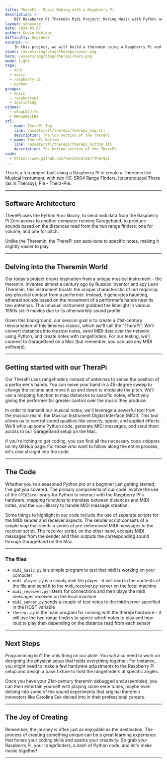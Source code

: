 ```yaml
---
title: TherePi - Music Making with a Raspberry Pi
description: >-
    DIY Raspberry Pi Theremin Midi Project: Making Music with Python and Raspberry Pi
layout: showcase
date: 2024-03-07
author: Kevin McAleer
difficulty: beginner
excerpt: >-
    In this project, we will build a theremin using a Raspberry Pi and rangefinders
cover: /assets/img/blog/therepi/cover.png
hero: /assets/img/blog/therepi/hero.png
mode: light
tags:
  - midi
  - music
  - raspberry pi
  - python
groups:
  - music
  - raspberrypi
  - 3dprinting
vidoes:
  - o5xgLNlJiYk
  - MWPnnRE1kR8
stl:
  - name: TherePi Top
    link: /assets/stl/therepi/therepi_top.stl
    description: The top section of the TherePi
  - name: TherePi Bottom
    link: /assets/stl/therepi/therepi_bottom.stl
    description: The bottom section of the TherePi
code:
  - https://www.github.com/kevinmcaleer/therepi
---
```


This is a fun project built using a Raspberry Pi to create a Theremin like Musical Instrument, with two HC-SR04 Range Finders. Its pronouced Thera (as in Therapy), Pie - Thera-Pie.

---

## Software Architecture

TherePi uses the Python `Mido` library, to send midi data from the Raspberry Pi Zero across to another computer running Garageband, to produce sounds based on the distances read from the two range finders; one for volume, and one for pitch.

Unlike the Theremin, the TherePi can auto-tune to specific notes, making it slightly easier to play.

---

## Delving into the Theremin World

Our today's project draws inspiration from a unique musical instrument - the theremin. Invented almost a century ago by Russian inventor and spy Leon Theremin, this instrument boasts the unique characteristic of not requiring any physical contact from a performer. Instead, it generates haunting, ethereal sounds based on the movement of a performer’s hands near its two antennas. This unusual instrument grabbed the limelight in various 1950s sci-fi movies due to its otherworldly sound profile.

Given this background, our session goal is to create a 21st-century reincarnation of this timeless classic, which we'll call the "TheraPi". We'll convert distances into musical notes, send MIDI data over the network using Python, and create notes with rangefinders. For our testing, we'll connect to GarageBand on a Mac (but remember, you can use any MIDI software).

---

## Getting started with our TheraPi

Our TheraPi uses rangefinders instead of antennas to sense the position of a performer's hands. You can move your hand in a 45-degree sweep to change the volume and move it up and down to modulate the pitch. We'll use a mapping function to map distances to specific notes, effectively giving the performer far greater control over the music they produce.

In order to transmit our musical notes, we'll leverage a powerful tool from the musical realm: the Musical Instrument Digital Interface (MIDI). This tool allows us to control sound qualities like velocity, speed, and applied effects. We'll whip up some Python code, generate MIDI messages, and send them across to our GarageBand setup on the Mac.

If you're itching to get coding, you can find all the necessary code snippets on my GitHub page. For those who want to follow along the entire process, let's dive straight into the code.

---

## The Code

Whether you're a seasoned Python pro or a beginner just getting started, I've got you covered. The primary components of our code involve the use of the `GPIOZero` library for Python to interact with the Raspberry Pi's hardware, mapping functions to translate between distances and MIDI notes, and the `mido` library to handle MIDI message creation.

Some things to highlight in our code include the use of separate scripts for the MIDI sender and receiver aspects. The sender script consists of a simple loop that sends a series of pre-determined MIDI messages to the receiver script. The receiver script, on the other hand, accepts MIDI messages from the sender and then outputs the corresponding sound through GarageBand on the Mac.

---

### The files

* `midi_basic.py` is a simple program to test that midi is working on your computer
* `midi_player.py` is a simply midi file player - it will read in the contents of the file and send it to the midi_receiver.py server on the local machine
* `midi_receiver.py` listens for connections and then plays the midi messages received on the local machine
* `midi_sender.py` sends a couple of test notes to the midi server specified in the HOST variable
* `therepi.py` is the main program for running with the therepi hardware - it will use the two range finders to specic which notes to play and how loud to play then depending on the distance read from each sensor

---

## Next Steps

Programming isn't the only thing on our plate. You will also need to work on designing the physical setup that holds everything together. For instance, you might need to make a few hardware adjustments to the Raspberry Pi setup and design a base fixture to hold the rangefinders at specific angles.

Once you have your 21st-century theremin debugged and assembled, you can then entertain yourself with playing some eerie tunes, maybe even delving into some of the sound experiments that original theremin innovators like Carolina Eek delved into in their professional careers.

---

## The Joy of Creating

Remember, the journey is often just as enjoyable as the destination. The process of creating something unique can be a great learning experience that hones your coding skills and sparks your creativity. So grab your Raspberry Pi, your rangefinders, a dash of Python code, and let's make music together!

---
